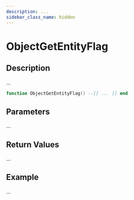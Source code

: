 ```yaml
---
description: ...
sidebar_class_name: hidden
---
```


# ObjectGetEntityFlag

## Description

...

```lua
function ObjectGetEntityFlag() --[[ ... ]] end
```

## Parameters

...

## Return Values

...

## Example

...

